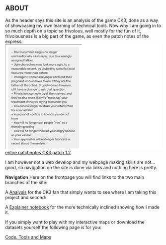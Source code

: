 
ABOUT
--
As the header says this site is an analysis of the game CK3, done as a way of showcasing my own learning of technical tools.
Now why I am going in to so much depth on a topic so frivolous, well mostly for the fun of it, frivolousness is a big part of the game, as even the patch notes of the express:
<img src="images/CK3 funny.png" alt="hi" class="inline"/>
[entire patchnotes CK3 patch 1.2](https://www.crusaderkings.com/en/news/dev-diary-45-1-2-patch-notes?utm_source=stcom-owned&utm_medium=social-owned&utm_content=post&utm_campaign=crki3_ck_20201123_cawe_dd)


I am however not a web develop and my webpage making skills are not... good, so navigation on the site is done via links and nothing here is pretty.

**Navigation**
Here on the frontpage you will find links to the two main branches of the site:

A <a href="Analysis.md">Analysis</a> for the CK3 fan that simply wants to see where I am taking this project and second:

A <a href="/Explainer_notebook.md">Explainer notebook</a> for the more technically inclined showing how I made it. 

If you simply want to play with my interactive maps or download the datasets yourself the following page is for you:

<a href="/Code, Tools and Maps.md">Code, Tools and Maps</a>




